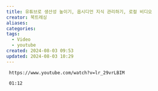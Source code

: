 ```yaml
---
title: 유튜브로 생산성 높이기, 옵시디언 지식 관리하기, 로컬 비디오
creator: 북트레싱
aliases: 
categories: 
tags:
  - Video
  - youtube
created: 2024-08-03 09:53
updated: 2024-08-03 10:29
---
```


```timestamp-url 
 https://www.youtube.com/watch?v=lr_29vrLBIM
 ```

```timestamp 
 01:12
 ```
